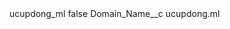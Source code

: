 <?xml version="1.0" encoding="UTF-8"?>
<CustomMetadata xmlns="http://soap.sforce.com/2006/04/metadata" xmlns:xsi="http://www.w3.org/2001/XMLSchema-instance" xmlns:xsd="http://www.w3.org/2001/XMLSchema">
    <label>ucupdong_ml</label>
    <protected>false</protected>
    <values>
        <field>Domain_Name__c</field>
        <value xsi:type="xsd:string">ucupdong.ml</value>
    </values>
</CustomMetadata>
